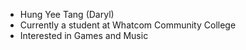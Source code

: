 - Hung Yee Tang (Daryl)
- Currently a student at Whatcom Community College
- Interested in Games and Music

<!---
Welcome to my GitHub Profile!
--->
